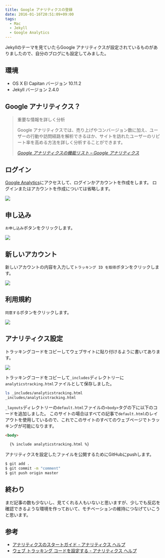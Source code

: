```yaml
---
title: Google アナリティクスの登録
date: 2016-01-16T20:51:09+09:00
tags:
  - Mac
  - Jekyll
  - Google Analytics
---
```

Jekyllのテーマを見ていたらGoogle アナリティクスが設定されているものがありましたので、自分のブログにも設定してみました。

<!-- more -->

## 環境

* OS X El Capitan バージョン 10.11.2
* Jekyll バージョン 2.4.0

## Google アナリティクス？

> 重要な情報を詳しく分析
>
> Google アナリティクスでは、売り上げやコンバージョン数に加え、ユーザーの行動や訪問経路を解析できるほか、サイトを訪れたユーザーのリピート率を高める方法を詳しく分析することができます。
>
> <cite>[Google アナリティクスの機能リスト – Google アナリティクス](https://www.google.com/intl/ja_ALL/analytics/features/index.html)</cite>

## ログイン

[Google Analytics](https://www.google.com/intl/ja_JP/analytics/)にアクセスして、ログインかアカウントを作成をします。
ログインまたはアカウントを作成については省略します。

![](/img/14-01.png)

## 申し込み

`お申し込み`ボタンをクリックします。

![](/img/14-02.png)

## 新しいアカウント

新しいアカウントの内容を入力して`トラッキング ID を取得`ボタンをクリックします。

![](/img/14-03.png)

## 利用規約

`同意する`ボタンをクリックします。

![](/img/14-04.png)

## アナリティクス設定

トラッキングコードをコピーしてウェブサイトに貼り付けるように書いてあります。

![](/img/14-05.png)

トラッキングコードをコピーして`_includes`ディレクトリーに`analyticstracking.html`ファイルとして保存しました。

``` bash
ls _includes/analyticstracking.html
_includes/analyticstracking.html
```

`_layouts`ディレクトリーの`default.html`ファイルの`<body>`タグの下に以下のコードを追加しました。
このサイトの場合はすべての記事で`default.html`のレイアウトを使用しているので、これでこのサイトのすべてのウェブページでトラッキングが可能になります。

``` html
<body>

  {% include analyticstracking.html %}
```

アナリティクスを設定したファイルを公開するためにGitHubにpushします。

``` bash
$ git add .
$ git commit -m "comment"
$ git push origin master
```

## 終わり

まだ記事の数も少ないし、見てくれる人もいないと思いますが、少しでも反応を確認できるような環境を作っておいて、モチベーションの維持につなげていこうと思います。

## 参考

* [アナリティクスのスタートガイド - アナリティクス ヘルプ](https://support.google.com/analytics/answer/1008015?hl=ja&ref_topic=3544906)
* [ウェブ トラッキング コードを設定する - アナリティクス ヘルプ](https://support.google.com/analytics/answer/1008080?hl=ja&ref_topic=1008079)
